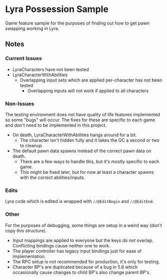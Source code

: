 # Lyra Possession Sample

Game feature sample for the purposes of finding out how to get pawn swapping working in Lyra.

## Notes

### Current Issues

- LyraCharacters have not been tested
- LyraCharacterWithAbilities
  - Overlapping input sets which are applied per-character has not been tested
    - Overlapping inputs will not work if applied to all characters

### Non-Issues

The testing environment does not have quality of life features implemented so some "bugs" will occur. The fixes for these are specific to each game and don't need to be implemented in this project.

- On death, LyraCharacterWithAbilities hangs around for a bit.
  - The character isn't hidden fully and it takes the GC a second or two to cleanup
- The default pawn data spawns instead of the correct pawn data on death.
  - There are a few ways to handle this, but it's mostly specific to each game.
  - This might be fixed later, but for now at least a character spawns with the correct abilities/inputs.

### Edits

Lyra code which is edited is wrapped with `//@EditBegin` and `//@EditEnd`.

### Other

For the purposes of debugging, some things are setup in a weird way (don't copy this structure).

- Input mappings are applied to everyone but the keys do *not* overlap. Conflicting bindings cause neither one to work.
- The player controller has legacy input bindings just for ease of implementation.
- The RPC setup is *not* recommended for production, it's only for testing.
- Character BP's are duplicated because of a bug in 5.6 which occasionally cause changes to child BP's also change parent BP's.
